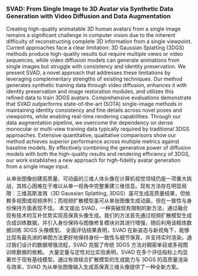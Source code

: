 ### SVAD: From Single Image to 3D Avatar via Synthetic Data Generation with Video Diffusion and Data Augmentation

Creating high-quality animatable 3D human avatars from a single image remains a significant challenge in computer vision due to the inherent difficulty of reconstructing complete 3D information from a single viewpoint. Current approaches face a clear limitation: 3D Gaussian Splatting (3DGS) methods produce high-quality results but require multiple views or video sequences, while video diffusion models can generate animations from single images but struggle with consistency and identity preservation. We present SVAD, a novel approach that addresses these limitations by leveraging complementary strengths of existing techniques. Our method generates synthetic training data through video diffusion, enhances it with identity preservation and image restoration modules, and utilizes this refined data to train 3DGS avatars. Comprehensive evaluations demonstrate that SVAD outperforms state-of-the-art (SOTA) single-image methods in maintaining identity consistency and fine details across novel poses and viewpoints, while enabling real-time rendering capabilities. Through our data augmentation pipeline, we overcome the dependency on dense monocular or multi-view training data typically required by traditional 3DGS approaches. Extensive quantitative, qualitative comparisons show our method achieves superior performance across multiple metrics against baseline models. By effectively combining the generative power of diffusion models with both the high-quality results and rendering efficiency of 3DGS, our work establishes a new approach for high-fidelity avatar generation from a single image input.

从单张图像创建高质量、可动画的三维人体头像在计算机视觉领域仍是一项重大挑战，其核心困难在于难以从单一视角中完整重建三维信息。现有方法存在明显局限：三维高斯泼溅（3D Gaussian Splatting, 3DGS）虽可生成高质量结果，但依赖多视图或视频序列；而视频扩散模型虽可从单张图像生成动画，但在一致性与身份保持方面表现不佳。
本文提出 SVAD，一种突破现有限制的新方法，通过融合现有技术的互补优势实现高保真头像生成。我们的方法首先通过视频扩散模型生成合成训练数据，并引入身份保持与图像修复模块对其进行增强，随后利用该精炼数据训练 3DGS 头像模型。
全面评估结果表明，SVAD 在新姿态与新视角下，能够比现有最先进的单图方法更好地保持身份一致性与细节保真，并支持实时渲染。通过我们设计的数据增强流程，SVAD 克服了传统 3DGS 方法对稠密单目或多视图训练数据的依赖。
大量定量与定性对比实验表明，SVAD 在多个评估指标上均显著优于现有基线模型。通过有效结合扩散模型的生成能力与 3DGS 的高质量渲染与效率，SVAD 为从单张图像输入生成高保真三维头像提供了一种全新方案。
